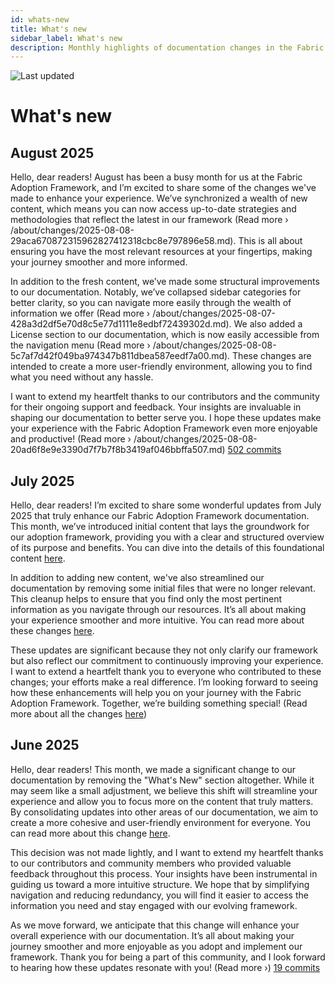 ```yaml
---
id: whats-new
title: What's new
sidebar_label: What's new
description: Monthly highlights of documentation changes in the Fabric Adoption Framework.
---
```


![Last updated](https://img.shields.io/badge/last%20updated-"2025--08--08-brightgreen)

# What's new

## August 2025

Hello, dear readers! August has been a busy month for us at the Fabric Adoption Framework, and I’m excited to share some of the changes we've made to enhance your experience. We’ve synchronized a wealth of new content, which means you can now access up-to-date strategies and methodologies that reflect the latest in our framework (Read more › /about/changes/2025-08-08-29aca670872315962827412318cbc8e797896e58.md). This is all about ensuring you have the most relevant resources at your fingertips, making your journey smoother and more informed.

In addition to the fresh content, we’ve made some structural improvements to our documentation. Notably, we’ve collapsed sidebar categories for better clarity, so you can navigate more easily through the wealth of information we offer (Read more › /about/changes/2025-08-07-428a3d2df5e70d8c5e77d1111e8edbf72439302d.md). We also added a License section to our documentation, which is now easily accessible from the navigation menu (Read more › /about/changes/2025-08-08-5c7af7d42f049ba974347b811dbea587eedf7a00.md). These changes are intended to create a more user-friendly environment, allowing you to find what you need without any hassle.

I want to extend my heartfelt thanks to our contributors and the community for their ongoing support and feedback. Your insights are invaluable in shaping our documentation to better serve you. I hope these updates make your experience with the Fabric Adoption Framework even more enjoyable and productive! (Read more › /about/changes/2025-08-08-20ad6f8e9e3390d7f7b7f8b3419af046bbffa507.md) [502 commits](https://github.com/TheTrustedAdvisor/FabricAdoptionFramework/commits/main?since=2025-08-01&until=2025-08-31)

## July 2025

Hello, dear readers! I’m excited to share some wonderful updates from July 2025 that truly enhance our Fabric Adoption Framework documentation. This month, we’ve introduced initial content that lays the groundwork for our adoption framework, providing you with a clear and structured overview of its purpose and benefits. You can dive into the details of this foundational content [here](https://fabricadoptionframework.com/about/changes/2025-07-20-b6ea8bd71edcd6fcab2d774df9ea7b7b415bcbc2.md).

In addition to adding new content, we've also streamlined our documentation by removing some initial files that were no longer relevant. This cleanup helps to ensure that you find only the most pertinent information as you navigate through our resources. It’s all about making your experience smoother and more intuitive. You can read more about these changes [here](https://fabricadoptionframework.com/about/changes/2025-07-20-3948fa7bc9ab671af8690e6527e831adebbec1dc.md).

These updates are significant because they not only clarify our framework but also reflect our commitment to continuously improving your experience. I want to extend a heartfelt thank you to everyone who contributed to these changes; your efforts make a real difference. I’m looking forward to seeing how these enhancements will help you on your journey with the Fabric Adoption Framework. Together, we’re building something special! (Read more about all the changes [here](https://github.com/TheTrustedAdvisor/FabricAdoptionFramework/commits/main?since=2025-07-01&until=2025-07-31))

## June 2025

Hello, dear readers! This month, we made a significant change to our documentation by removing the "What's New" section altogether. While it may seem like a small adjustment, we believe this shift will streamline your experience and allow you to focus more on the content that truly matters. By consolidating updates into other areas of our documentation, we aim to create a more cohesive and user-friendly environment for everyone. You can read more about this change [here](https://fabricadoptionframework.com/about/changes/2025-06-03-5a7d4f72ccbbd73c700b77c1b485216d1e29c0ea.md).

This decision was not made lightly, and I want to extend my heartfelt thanks to our contributors and community members who provided valuable feedback throughout this process. Your insights have been instrumental in guiding us toward a more intuitive structure. We hope that by simplifying navigation and reducing redundancy, you will find it easier to access the information you need and stay engaged with our evolving framework.

As we move forward, we anticipate that this change will enhance your overall experience with our documentation. It’s all about making your journey smoother and more enjoyable as you adopt and implement our framework. Thank you for being a part of this community, and I look forward to hearing how these updates resonate with you! (Read more ›) [19 commits](https://github.com/TheTrustedAdvisor/FabricAdoptionFramework/commits/main?since=2025-06-01&until=2025-06-30)
